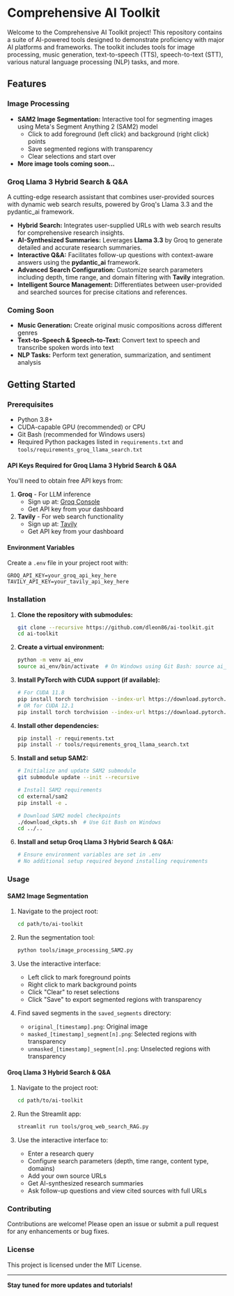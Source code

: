 # Comprehensive AI Toolkit

Welcome to the Comprehensive AI Toolkit project! This repository contains a suite of AI-powered tools designed to demonstrate proficiency with major AI platforms and frameworks. The toolkit includes tools for image processing, music generation, text-to-speech (TTS), speech-to-text (STT), various natural language processing (NLP) tasks, and more.

## **Features**

### **Image Processing**
- **SAM2 Image Segmentation:** Interactive tool for segmenting images using Meta's Segment Anything 2 (SAM2) model
  - Click to add foreground (left click) and background (right click) points
  - Save segmented regions with transparency
  - Clear selections and start over
- **More image tools coming soon...**

### **Groq Llama 3 Hybrid Search & Q&A**
A cutting-edge research assistant that combines user-provided sources with dynamic web search results, powered by Groq's Llama 3.3 and the pydantic_ai framework.
- **Hybrid Search:** Integrates user-supplied URLs with web search results for comprehensive research insights.
- **AI-Synthesized Summaries:** Leverages **Llama 3.3** by Groq to generate detailed and accurate research summaries.
- **Interactive Q&A:** Facilitates follow-up questions with context-aware answers using the **pydantic_ai** framework.
- **Advanced Search Configuration:** Customize search parameters including depth, time range, and domain filtering with **Tavily** integration.
- **Intelligent Source Management:** Differentiates between user-provided and searched sources for precise citations and references.

### **Coming Soon**
- **Music Generation:** Create original music compositions across different genres
- **Text-to-Speech & Speech-to-Text:** Convert text to speech and transcribe spoken words into text
- **NLP Tasks:** Perform text generation, summarization, and sentiment analysis

## **Getting Started**

### **Prerequisites**

- Python 3.8+
- CUDA-capable GPU (recommended) or CPU
- Git Bash (recommended for Windows users)
- Required Python packages listed in `requirements.txt` and `tools/requirements_groq_llama_search.txt`

#### **API Keys Required for Groq Llama 3 Hybrid Search & Q&A**
You'll need to obtain free API keys from:
1. **Groq** - For LLM inference
   - Sign up at: [Groq Console](https://console.groq.com)
   - Get API key from your dashboard
2. **Tavily** - For web search functionality
   - Sign up at: [Tavily](https://tavily.com)
   - Get API key from your dashboard

#### **Environment Variables**
Create a `.env` file in your project root with:

```
GROQ_API_KEY=your_groq_api_key_here
TAVILY_API_KEY=your_tavily_api_key_here
```

### **Installation**

1. **Clone the repository with submodules:**
    ```bash
    git clone --recursive https://github.com/dleon86/ai-toolkit.git
    cd ai-toolkit
    ```

2. **Create a virtual environment:**
    ```bash
    python -m venv ai_env
    source ai_env/bin/activate  # On Windows using Git Bash: source ai_env/Scripts/activate
    ```

3. **Install PyTorch with CUDA support (if available):**
    ```bash
    # For CUDA 11.8
    pip install torch torchvision --index-url https://download.pytorch.org/whl/cu118
    # OR for CUDA 12.1
    pip install torch torchvision --index-url https://download.pytorch.org/whl/cu121
    ```

4. **Install other dependencies:**
    ```bash
    pip install -r requirements.txt
    pip install -r tools/requirements_groq_llama_search.txt
    ```

5. **Install and setup SAM2:**
    ```bash
    # Initialize and update SAM2 submodule
    git submodule update --init --recursive
    
    # Install SAM2 requirements
    cd external/sam2
    pip install -e .
    
    # Download SAM2 model checkpoints
    ./download_ckpts.sh  # Use Git Bash on Windows
    cd ../..
    ```

6. **Install and setup Groq Llama 3 Hybrid Search & Q&A:**
    ```bash
    # Ensure environment variables are set in .env
    # No additional setup required beyond installing requirements
    ```

### **Usage**

#### **SAM2 Image Segmentation**
1. Navigate to the project root:
    ```bash
    cd path/to/ai-toolkit
    ```

2. Run the segmentation tool:
    ```bash
    python tools/image_processing_SAM2.py
    ```

3. Use the interactive interface:
   - Left click to mark foreground points
   - Right click to mark background points
   - Click "Clear" to reset selections
   - Click "Save" to export segmented regions with transparency

4. Find saved segments in the `saved_segments` directory:
   - `original_[timestamp].png`: Original image
   - `masked_[timestamp]_segment[n].png`: Selected regions with transparency
   - `unmasked_[timestamp]_segment[n].png`: Unselected regions with transparency

#### **Groq Llama 3 Hybrid Search & Q&A**
1. Navigate to the project root:
    ```bash
    cd path/to/ai-toolkit
    ```

2. Run the Streamlit app:
    ```bash
    streamlit run tools/groq_web_search_RAG.py
    ```

3. Use the interactive interface to:
   - Enter a research query
   - Configure search parameters (depth, time range, content type, domains)
   - Add your own source URLs
   - Get AI-synthesized research summaries
   - Ask follow-up questions and view cited sources with full URLs

### **Contributing**

Contributions are welcome! Please open an issue or submit a pull request for any enhancements or bug fixes.

### **License**

This project is licensed under the MIT License.

---

**Stay tuned for more updates and tutorials!**

